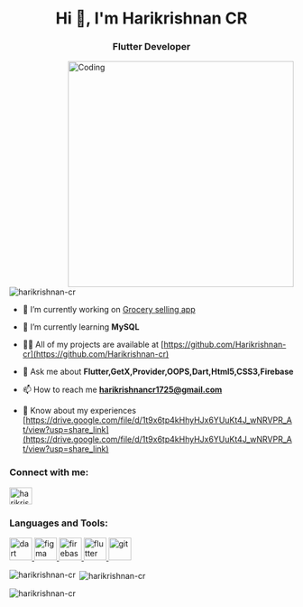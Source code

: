 <h1 align="center">Hi 👋, I'm Harikrishnan CR</h1>
<h3 align="center">Flutter Developer</h3>
<img align="right" alt="Coding" width="400" src="https://camo.githubusercontent.com/cae12fddd9d6982901d82580bdf321d81fb299141098ca1c2d4891870827bf17/68747470733a2f2f6d69726f2e6d656469756d2e636f6d2f6d61782f313336302f302a37513379765349765f7430696f4a2d5a2e676966">
<p align="left"> <img src="https://komarev.com/ghpvc/?username=harikrishnan-cr&label=Profile%20views&color=0e75b6&style=flat" alt="harikrishnan-cr" /> </p>

- 🔭 I’m currently working on [Grocery selling app](https://github.com/Harikrishnan-cr/BigMart)

- 🌱 I’m currently learning **MySQL**

- 👨‍💻 All of my projects are available at [https://github.com/Harikrishnan-cr](https://github.com/Harikrishnan-cr)

- 💬 Ask me about **Flutter,GetX,Provider,OOPS,Dart,Html5,CSS3,Firebase**

- 📫 How to reach me **harikrishnancr1725@gmail.com**

- 📄 Know about my experiences [https://drive.google.com/file/d/1t9x6tp4kHhyHJx6YUuKt4J_wNRVPR_At/view?usp=share_link](https://drive.google.com/file/d/1t9x6tp4kHhyHJx6YUuKt4J_wNRVPR_At/view?usp=share_link)

<h3 align="left">Connect with me:</h3>
<p align="left">
<a href="https://linkedin.com/in/harikrishnan c r" target="blank"><img align="center" src="https://raw.githubusercontent.com/rahuldkjain/github-profile-readme-generator/master/src/images/icons/Social/linked-in-alt.svg" alt="harikrishnan c r" height="30" width="40" /></a>
</p>

<h3 align="left">Languages and Tools:</h3>
<p align="left"> <a href="https://dart.dev" target="_blank" rel="noreferrer"> <img src="https://www.vectorlogo.zone/logos/dartlang/dartlang-icon.svg" alt="dart" width="40" height="40"/> </a> <a href="https://www.figma.com/" target="_blank" rel="noreferrer"> <img src="https://www.vectorlogo.zone/logos/figma/figma-icon.svg" alt="figma" width="40" height="40"/> </a> <a href="https://firebase.google.com/" target="_blank" rel="noreferrer"> <img src="https://www.vectorlogo.zone/logos/firebase/firebase-icon.svg" alt="firebase" width="40" height="40"/> </a> <a href="https://flutter.dev" target="_blank" rel="noreferrer"> <img src="https://www.vectorlogo.zone/logos/flutterio/flutterio-icon.svg" alt="flutter" width="40" height="40"/> </a> <a href="https://git-scm.com/" target="_blank" rel="noreferrer"> <img src="https://www.vectorlogo.zone/logos/git-scm/git-scm-icon.svg" alt="git" width="40" height="40"/> </a> </p>

<p><img align="left" src="https://github-readme-stats.vercel.app/api/top-langs?username=harikrishnan-cr&show_icons=true&locale=en&layout=compact" alt="harikrishnan-cr" /></p>

<p>&nbsp;<img align="center" src="https://github-readme-stats.vercel.app/api?username=harikrishnan-cr&show_icons=true&locale=en" alt="harikrishnan-cr" /></p>

<p><img align="center" src="https://github-readme-streak-stats.herokuapp.com/?user=harikrishnan-cr&" alt="harikrishnan-cr" /></p>
